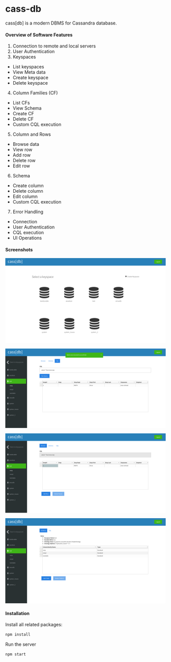 # cass-db
cass[db] is a modern DBMS for Cassandra database. 

#### Overview of Software Features
1. Connection to remote and local servers
2. User Authentication
3. Keyspaces
  * List keyspaces
  * View Meta data
  * Create keyspace
  * Delete keyspace
4. Column Families (CF)
  * List CFs
  * View Schema
  * Create CF
  * Delete CF
  * Custom CQL execution
5. Column and Rows
  * Browse data
  * View row
  * Add row
  * Delete row
  * Edit row
6. Schema
  * Create column
  * Delete column
  * Edit column
  * Custom CQL execution
7. Error Handling
  * Connection
  * User Authentication
  * CQL execution
  * UI Operations
  
  
  #### Screenshots
  ![Alt text](https://raw.githubusercontent.com/omarsmak/cass-db/master/screenshots/dashboard_keyspaces.png)

  ![Alt text](https://raw.githubusercontent.com/omarsmak/cass-db/master/screenshots/table_cql.png)
  
  ![Alt text](https://raw.githubusercontent.com/omarsmak/cass-db/master/screenshots/table_dat.png)
  
  ![Alt text](https://raw.githubusercontent.com/omarsmak/cass-db/master/screenshots/table_data_view.png)
  
  
  #### Installation
  Install all related packages:
 ```javascript
 npm install 
  ```
  
 Run the server
  ```javascript
  npm start
  ```
  
  
  

